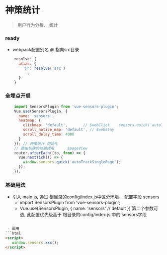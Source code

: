 # 神策统计

> 用户行为分析、 统计  
### ready 
- webpack配置别名 @ 指向src目录
```javascript
    resolve: {
      alias: {
        '@': resolve('src')
        ...
      }
    }
```
### 全埋点开启
```javascript main.js
    import SensorsPlugin from 'vue-sensors-plugin';
    Vue.use(SensorsPlugin, {
      name: 'sensors',
      heatmap: {
        clickmap: 'default',       // $webClick    sensors.quick('autoTrack')
        scroll_notice_map: 'default', // $webStay
        scroll_delay_time: 4000
      }
    }); // 神策统计 初始化
    // 路由切换的时候调用      $pageView
    router.afterEach((to, from) => {
      Vue.nextTick(() => {
        window.sensors.quick('autoTrackSinglePage');
      });
    });
```
### 基础用法
 -  引入 main.js, 通过 根目录的config/index.js中区分环境， 配置字段 sensors
    -  import SensorsPlugin from 'vue-sensors-plugin';
    - Vue.use(SensorsPlugin, { name: 'sensors' // default  })  第二个参数可选, 此配置优先级高于 根目录的config/index.js 中的 sensors字段
```html
    
 - 调用 
```html
<script>
   window.sensors.xxx();
</script>
        
```    
